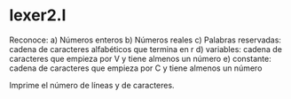 # lexer2.l

Reconoce:
    a) Números enteros
    b) Números reales
    c) Palabras reservadas: cadena de caracteres alfabéticos que termina en r
    d) variables: cadena de caracteres que empieza por V y tiene almenos un número
    e) constante: cadena de caracteres que empieza por C y tiene almenos un número

Imprime el número de líneas y de caracteres.
    
